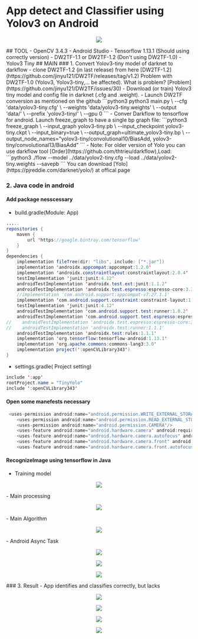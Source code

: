 # App detect and Classifier using Yolov3 on Android 
<p align="center">
  <img src="img/logo.jpg" />
</p>
## TOOL
- OpenCV 3.4.3
- Android Studio
- Tensorflow 1.13.1 (Should using correctly version)
- DW2TF-1.1 or DW2TF-1.2 (Don't using DW2TF-1.0)
- Yolov3 Tiny
## MAIN
### 1. Convert Yolov3-tiny model of darknet to darkflow
- clone DW2TF-1.2 (in last release) from here [DW2TF-1.2](https://github.com/jinyu121/DW2TF/releases/tag/v1.2)
Problem with DW2TF-1.0 (Yolov3, Yolov3-tiny,... be affected). What is problem? [Problem](https://github.com/jinyu121/DW2TF/issues/30)
- Download (or train) Yolov3 tiny model and config file in darknet (.cfg and .weight).
- Launch DW2TF conversion as mentioned on the github
```python3
python3 main.py \
--cfg 'data/yolov3-tiny.cfg' \
--weights 'data/yolov3-tiny.weights' \
--output 'data/' \
--prefix 'yolov3-tiny/' \
--gpu 0
```
- Conver Darkflow to tensorflow for android. Launch freeze_graph to have a single bp graph file:
```python3
freeze_graph \
--input_graph yolov3-tiny.pb \
--input_checkpoint yolov3-tiny.ckpt \
--input_binary=true \
--output_graph=ultimate_yolov3-tiny.bp \
--output_node_names="yolov3-tiny/convolutional10/BiasAdd, yolov3-tiny/convolutional13/BiasAdd"
```
- Note: 
For older version of Yolo you can use darkflow tool [Order](https://github.com/thtrieu/darkflow),Load:
```python3
./flow --model ../data/yolov2-tiny.cfg --load ../data/yolov2-tiny.weights --savepb
```
You can download [Yolo](https://pjreddie.com/darknet/yolo/) at offical page

### 2. Java code in android
#### Add package nesscessary
- build.gradle(Module: App)
```java
.....
repositories {
    maven {
        url 'https://google.bintray.com/tensorflow'
    }
}
dependencies {
    implementation fileTree(dir: "libs", include: ["*.jar"])
    implementation 'androidx.appcompat:appcompat:1.2.0'
    implementation 'androidx.constraintlayout:constraintlayout:2.0.4'
    testImplementation 'junit:junit:4.12'
    androidTestImplementation 'androidx.test.ext:junit:1.1.2'
    androidTestImplementation 'androidx.test.espresso:espresso-core:3.3.0'
    //implementation 'com.android.support:appcompat-v7:27.1.1'
    implementation 'com.android.support.constraint:constraint-layout:1.1.3'
    testImplementation 'junit:junit:4.12'
    androidTestImplementation 'com.android.support.test:runner:1.0.2'
    androidTestImplementation 'com.android.support.test.espresso:espresso-core:3.0.2'
//    androidTestImplementation 'androidx.test.espresso:espresso-core:3.1.1'
//    androidTestImplementation 'androidx.test:runner:1.1.1'
    androidTestImplementation 'androidx.test:rules:1.1.1'
    implementation 'org.tensorflow:tensorflow-android:1.13.1'
    implementation 'org.apache.commons:commons-lang3:3.0'
    implementation project(':openCVLibrary343')
}
```
- settings.gradle( Project setting)
```java
include ':app'
rootProject.name = "TinyYolo"
include ':openCVLibrary343'
```
#### Open some manefests necessary
```java
 <uses-permission android:name="android.permission.WRITE_EXTERNAL_STORAGE"/>
    <uses-permission android:name="android.permission.READ_EXTERNAL_STORAGE"/>
    <uses-permission android:name="android.permission.CAMERA"/>
    <uses-feature android:name="android.hardware.camera" android:required="false"/>
    <uses-feature android:name="android.hardware.camera.autofocus" android:required="false"/>
    <uses-feature android:name="android.hardware.camera.front" android:required="false"/>
    <uses-feature android:name="android.hardware.camera.front.autofocus" android:required="false"/>
```
#### RecognizeImage using tensorflow in Java
- Training model 
<p align="center">
  <img src="img/train.PNG" />
</p>
- Main processing
<p align="center">
  <img src="img/processing.PNG" />
</p>
- Main Algorithm
<p align="center">
  <img src="img/mainAlgorithm.PNG" />
</p>    
- Android Async Task
<p align="center">
  <img src="img/androidprocess.PNG" />
</p>  
<p align="center">
  <img src="img/AsyncAndroid.PNG" />
</p>  
<p align="center">
  <img src="img/mainAndroid.PNG" />
</p>  
### 3. Result
- App identifies and classifies correctly, but lacks
<p align="center">
  <img src="img/kq1.png" />
</p>
<p align="center">
  <img src="img/kq2.jpg" />
</p>
<p align="center">
  <img src="img/result1.jpg" />
</p>
<p align="center">
  <img src="img/result2.jpg" />
</p>